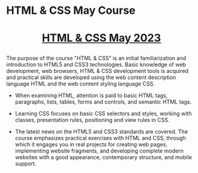 
# HTML & CSS May Course
# <p align="center"><a href=https://softuni.bg/trainings/4114/html-and-css-may-2023> HTML & CSS May 2023 <a/>

The purpose of the course "HTML & CSS" is an initial familiarization and introduction to HTML5 and CSS3 technologies. Basic knowledge of web development, web browsers, HTML & CSS development tools is acquired and practical skills are developed using the web content description language HTML and the web content styling language CSS.

- When examining HTML, attention is paid to basic HTML tags, paragraphs, lists, tables, forms and controls, and semantic HTML tags.

- Learning CSS focuses on basic CSS selectors and styles, working with classes, presentation rules, positioning and view rules in CSS.

- The latest news on the HTML5 and CSS3 standards are covered. The course emphasizes practical exercises with HTML and CSS, through which it engages you in real projects for creating web pages, implementing website fragments, and developing complete modern websites with a good appearance, contemporary structure, and mobile support.
